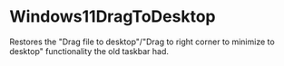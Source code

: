 # Windows11DragToDesktop
Restores the "Drag file to desktop"/"Drag to right corner to minimize to desktop" functionality the old taskbar had.

